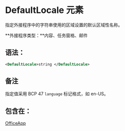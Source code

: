 
# <a name="defaultlocale-element"></a>DefaultLocale 元素
指定外接程序中的字符串使用的区域设置的默认区域性名称。

 **外接程序类型：**内容、任务窗格、邮件


## <a name="syntax:"></a>语法：


```XML
<DefaultLocale>string </DefaultLocale>
```


## <a name="remarks"></a>备注

指定值采用 BCP 47 `language` 标记格式，如 en-US。


## <a name="contained-in:"></a>包含在：

[OfficeApp](../../reference/manifest/officeapp.md)

